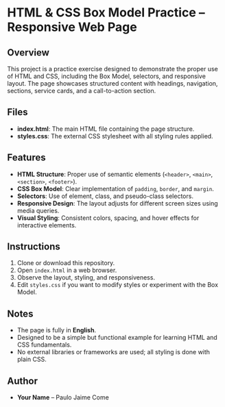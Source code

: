  # HTML & CSS Box Model Practice – Responsive Web Page
## Overview
This project is a practice exercise designed to demonstrate the proper use of HTML and CSS, including the Box Model, selectors, and responsive layout. The page showcases structured content with headings, navigation, sections, service cards, and a call-to-action section.

## Files
- **index.html**: The main HTML file containing the page structure.
- **styles.css**: The external CSS stylesheet with all styling rules applied.

## Features
- **HTML Structure**: Proper use of semantic elements (`<header>`, `<main>`, `<section>`, `<footer>`).
- **CSS Box Model**: Clear implementation of `padding`, `border`, and `margin`.
- **Selectors**: Use of element, class, and pseudo-class selectors.
- **Responsive Design**: The layout adjusts for different screen sizes using media queries.
- **Visual Styling**: Consistent colors, spacing, and hover effects for interactive elements.

## Instructions
1. Clone or download this repository.
2. Open `index.html` in a web browser.
3. Observe the layout, styling, and responsiveness.
4. Edit `styles.css` if you want to modify styles or experiment with the Box Model.

## Notes
- The page is fully in **English**.
- Designed to be a simple but functional example for learning HTML and CSS fundamentals.
- No external libraries or frameworks are used; all styling is done with plain CSS.

## Author
- **Your Name** – Paulo Jaime Come

